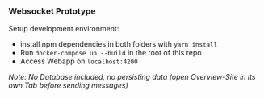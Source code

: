### Websocket Prototype

Setup development environment:
- install npm dependencies in both folders with `yarn install`
- Run `docker-compose up --build` in the root of this repo
- Access Webapp on `localhost:4200`


_Note: No Database included, no persisting data (open Overview-Site in its own Tab before sending messages)_
